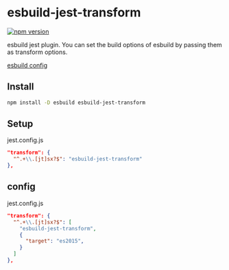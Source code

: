 # esbuild-jest-transform
[![npm version](https://badge.fury.io/js/esbuild-jest-transform.svg)](https://badge.fury.io/js/esbuild-jest-transform)

esbuild jest plugin.
You can set the build options of esbuild by passing them as transform options.

[esbuild config](https://github.com/evanw/esbuild/blob/v0.7.6/lib/types.ts)

## Install
```bash
npm install -D esbuild esbuild-jest-transform
```

## Setup
jest.config.js

```json
"transform": {
  "^.+\\.[jt]sx?$": "esbuild-jest-transform"
},
```

## config
jest.config.js

```json
"transform": {
  "^.+\\.[jt]sx?$": [
    "esbuild-jest-transform",
    {
      "target": "es2015",
    }
  ]
},
```


